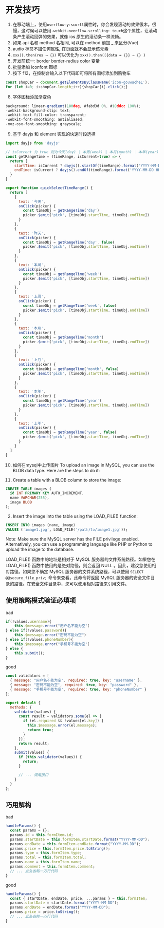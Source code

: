# 开发技巧

1. 在移动端上，使用`overflow-y:scorll`属性时，你会发现滚动的效果很木，很慢，这时候可以使用`-webkit-overflow-scrolling: touch`这个属性，让滚动条产生滚动回弹的效果，就像 ios 原生的滚动条一样流畅。
2. 如果 api 名和 method 名相同, 可以在 method 前加 _ 来区分(Vue)
3. audio 标签不加任何属性, 在页面就不会显示该元素
4. `xxx().then(res ⇒ {})` 可以优化为 `xxx().then(({data = {}} ⇒ {} )`
5. 开发前统一: border border-radius color 变量
6. 批量添加 iconfont 图标
7.  按下 f12，在控制台输入以下代码即可将所有图标添加到购物车
  ```js
  const shopCar = document.getElementsByClassName('icon-gouwuche1');
  for (let i=0; i<shopCar.length;i++){shopCar[i].click();}
  ```
8. 字体图标添加渐变色
```js
background: linear-gradient(180deg, #fabd3d 0%, #10ddcc 100%);
-webkit-background-clip: text;
-webkit-text-fill-color: transparent;
-webkit-font-smoothing: antialiased;
-moz-osx-font-smoothing: grayscale;
```
9. 基于 dayjs 和 element 实现的快速时段选择
```js
import dayjs from 'dayjs'

// isCurrent 为 true 则为今天(day) | 本周(week) | 本月(month) | 本年(year)
const getRangeTime = (timeRange, isCurrent=true) => {
  return {
    startTime: isCurrent ? dayjs().startOf(timeRange).format('YYYY-MM-DD HH:mm:ss') : dayjs().add(-1, timeRange).startOf(timeRange).format('YYYY-MM-DD HH:mm:ss'),
    endTime: isCurrent ? dayjs().endOf(timeRange).format('YYYY-MM-DD HH:mm:ss') : dayjs().add(-1, timeRange).endOf(timeRange).format('YYYY-MM-DD HH:mm:ss')
  }
}

export function quickSelectTimeRange() {
  return [
    {
      text: '今天',
      onClick(picker) {
        const timeObj = getRangeTime('day')
        picker.$emit('pick', [timeObj.startTime, timeObj.endTime])
      }
    },
    {
      text: '昨天',
      onClick(picker) {
        const timeObj = getRangeTime('day', false)
        picker.$emit('pick', [timeObj.startTime, timeObj.endTime])
      }
    },
    {
      text: '本周',
      onClick(picker) {
        const timeObj = getRangeTime('week')
        picker.$emit('pick', [timeObj.startTime, timeObj.endTime])
      }
    },
    {
      text: '上周',
      onClick(picker) {
        const timeObj = getRangeTime('week', false)
        picker.$emit('pick', [timeObj.startTime, timeObj.endTime])
      }
    },
    {
      text: '本月',
      onClick(picker) {
        const timeObj = getRangeTime('month')
        picker.$emit('pick', [timeObj.startTime, timeObj.endTime])
      }
    },
    {
      text: '上月',
      onClick(picker) {
        const timeObj = getRangeTime('month', false)
        picker.$emit('pick', [timeObj.startTime, timeObj.endTime])
      }
    },
    {
      text: '本年',
      onClick(picker) {
        const timeObj = getRangeTime('year')
        picker.$emit('pick', [timeObj.startTime, timeObj.endTime])
      }
    },
    {
      text: '上年',
      onClick(picker) {
        const timeObj = getRangeTime('year', false)
        picker.$emit('pick', [timeObj.startTime, timeObj.endTime])
      }
    }
  ]
}
```
10. 如何在mysql中上传图片
To upload an image in MySQL, you can use the BLOB data type. Here are the steps to do it:

1. Create a table with a BLOB column to store the image:
```sql
CREATE TABLE images (
  id INT PRIMARY KEY AUTO_INCREMENT,
  name VARCHAR(255),
  image BLOB
);
```
2. Insert the image into the table using the LOAD_FILE() function:
```sql
INSERT INTO images (name, image)
VALUES ('image1.jpg', LOAD_FILE('/path/to/image1.jpg'));
```
Note: Make sure the MySQL server has the FILE privilege enabled.
Alternatively, you can use a programming language like PHP or Python to upload the image to the database.

LOAD_FILE()  函数中的地址是相对于 MySQL 服务器的文件系统路径。如果您在  LOAD_FILE()  函数中使用的是绝对路径，则会返回  NULL 。因此，建议您使用相对路径。如果您不确定 MySQL 服务器的文件系统路径，可以使用  `SELECT @@secure_file_priv;`  命令来查看。此命令将返回 MySQL 服务器的安全文件目录的路径。在安全文件目录中，您可以使用相对路径来引用文件。

## 使用策略模式验证必填项

bad
```js
if(!values.username){
    this.$message.error("用户名不能为空")
} else if(!values.password){
    this.$message.error("密码不能为空")
} else if(!values.phoneNumber){
    this.$message.error("手机号不能为空")
} else {
    this.submit();
}
```

good
```js
const validators = [
  { message: "用户名不能为空", required: true, key: "username" },
  { message: "密码不能为空", required: true, key: "password" },
  { message: "手机号不能为空", required: true, key: "phoneNumber" }
];

export default {
  methods: {
    validator(values) {
      const result = validators.some(el => {
        if (el.required && !values[el.key]) {
          this.$message.error(el.message);
          return true;
        }
      });
      return result;
    },
    submit(values) {
      if (this.validator(values)) {
        return;
      }

      // ... 调用接口
    }
  }
};
```

## 巧用解构
bad
```js
handleParams() {
  const params = {};
  params.id = this.formItem.id;
  params.startDate = this.formItem.startDate.format("YYYY-MM-DD");
  params.endDate = this.formItem.endDate.format("YYYY-MM-DD");
  params.price = this.formItem.price.toString();
  params.type = this.formItem.type;
  params.total = this.formItem.total;
  params.name = this.formItem.name;
  params.comment = this.formItem.comment;
  // ... 此处省略一万行代码
}
```

good
```js
handleParams() {
  const { startDate, endDate, price, ...params } = this.formItem;
  params.startDate = startDate.format("YYYY-MM-DD");
  params.endDate = endDate.format("YYYY-MM-DD");
  params.price = price.toString();
  // ... 此处省掉一万行代码
}
```